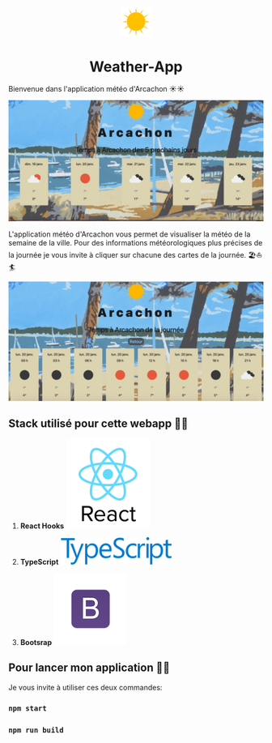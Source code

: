 <p align="center">
    <img alt="logoweatherapp" src="./public/soleil_logo.png" width="60" />
  </a>
</p>
<h1 align="center">
  Weather-App
</h1>

Bienvenue dans l'application météo d'Arcachon ☀️☀️

<img alt="screesnhot" src="./src/images/screenshot5proj.jpg" />

L'application météo d'Arcachon vous permet de visualiser la météo de la semaine de la ville.
Pour des informations météorologiques plus précises de la journée je vous invite à cliquer sur chacune des cartes de la journée. 🏖️⛵🏄

<img alt="screesnhot" src="./src/images/screenshotttejajournee.jpg" />

## Stack utilisé pour cette webapp 🍁🍁

1.  **React Hooks**
    <img alt="logoReact" src="./src/images/react-logo.png" />

2.  **TypeScript**
    <img alt="logoTypeScript" src="./src/images/TypeScript_Logo.png" />

3.  **Bootsrap**
    <img alt="logoBootsrap" src="./src/images/bootstrap-logo.png" />

## Pour lancer mon application 🚀🚀

Je vous invite à utiliser ces deux commandes:

### `npm start`

### `npm run build`
